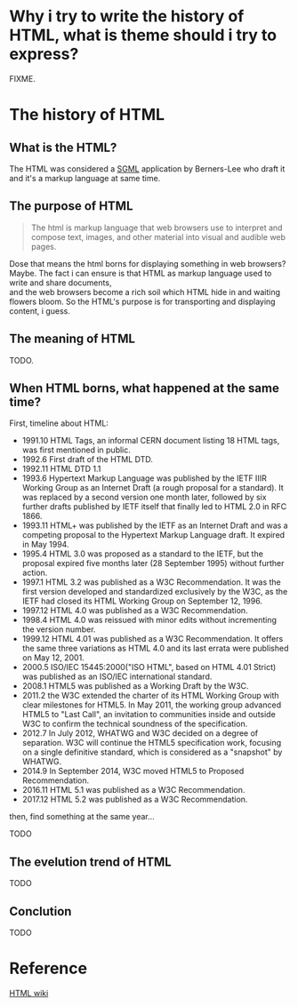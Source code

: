 
# Why i try to write the history of HTML, what is theme should i try to express?
FIXME.

# The history of HTML

## What is the HTML?
The HTML was considered a [SGML](https://www.wikiwand.com/en/Standard_Generalized_Markup_Language) application by Berners-Lee who draft it and it's a markup language at same time.

## The purpose of HTML
> The html is markup language that web browsers use to interpret and compose text, images, and other material into visual and audible web pages.

Dose that means the html borns for displaying something in web browsers? Maybe. The fact i can ensure is that HTML as markup language used to write and share documents,\
and the web browsers become a rich soil which HTML hide in and waiting flowers bloom. So the HTML's purpose is for transporting and displaying content, i guess.

## The meaning of HTML
TODO.

## When HTML borns, what happened at the same time?
First, timeline about HTML:

* 1991.10 HTML Tags, an informal CERN document listing 18 HTML tags, was first mentioned in public.
* 1992.6 First draft of the HTML DTD.
* 1992.11 HTML DTD 1.1
* 1993.6 Hypertext Markup Language was published by the IETF IIIR Working Group as an Internet Draft (a rough proposal for a standard). It was replaced by a second version one month later, followed by six further drafts published by IETF itself that finally led to HTML 2.0 in RFC 1866.
* 1993.11 HTML+ was published by the IETF as an Internet Draft and was a competing proposal to the Hypertext Markup Language draft. It expired in May 1994.
* 1995.4 HTML 3.0 was proposed as a standard to the IETF, but the proposal expired five months later (28 September 1995) without further action.
* 1997.1 HTML 3.2 was published as a W3C Recommendation. It was the first version developed and standardized exclusively by the W3C, as the IETF had closed its HTML Working Group on September 12, 1996.
* 1997.12 HTML 4.0 was published as a W3C Recommendation.
* 1998.4 HTML 4.0 was reissued with minor edits without incrementing the version number.
* 1999.12 HTML 4.01 was published as a W3C Recommendation. It offers the same three variations as HTML 4.0 and its last errata were published on May 12, 2001.
* 2000.5 ISO/IEC 15445:2000("ISO HTML", based on HTML 4.01 Strict) was published as an ISO/IEC international standard.
* 2008.1 HTML5 was published as a Working Draft by the W3C.
* 2011.2 the W3C extended the charter of its HTML Working Group with clear milestones for HTML5. In May 2011, the working group advanced HTML5 to "Last Call", an invitation to communities inside and outside W3C to confirm the technical soundness of the specification.
* 2012.7 In July 2012, WHATWG and W3C decided on a degree of separation. W3C will continue the HTML5 specification work, focusing on a single definitive standard, which is considered as a "snapshot" by WHATWG.
* 2014.9 In September 2014, W3C moved HTML5 to Proposed Recommendation.
* 2016.11 HTML 5.1 was published as a W3C Recommendation.
* 2017.12 HTML 5.2 was published as a W3C Recommendation.

then, find something at the same year...

TODO

## The evelution trend of HTML
TODO

## Conclution
TODO

# Reference
[HTML wiki](https://www.wikiwand.com/en/HTML)
